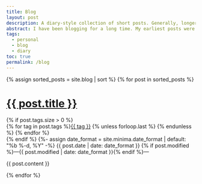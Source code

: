 ```yaml
---
title: Blog
layout: post
description: A diary-style collection of short posts. Generally, longer writings will find their way into another category.
abstract: I have been blogging for a long time. My earliest posts were on MySpace, but I quickly started a blogspot, which  I was active on for several years. I had some posts on LiveJournal, a xanga, and elsewhere. Archives of alt.conform, Total Cinema, The Vernissage Report, and everything else is forthcoming.
tags:
  - personal
  - blog
  - diary
toc: true
permalink: /blog
---
```


{% assign sorted_posts = site.blog | sort %}
{% for post in sorted_posts %}
<h1><a href="{{ post.url }}" title="{{ post.title }}, posted on {{ post.date | date: "%b %-d, %Y" }}">{{ post.title }}</a></h1>
{% if post.tags.size > 0 %}
<div class="link-tags">{% for tag in post.tags %}<a href="/tags#{{ tag | slugify }}">{{ tag }}</a>
{% unless forloop.last %}&nbsp;{% endunless %}
{% endfor %}
</div>
{% endif %}
<time itemprop="datePublished">
{%- assign date_format = site.minima.date_format | default: "%b %-d, %Y" -%}
{{ post.date | date: date_format }} {% if post.modified %}&mdash;{{ post.modified | date: date_format }}{% endif %}</time>&mdash;

{{ post.content }}

{% endfor %}
